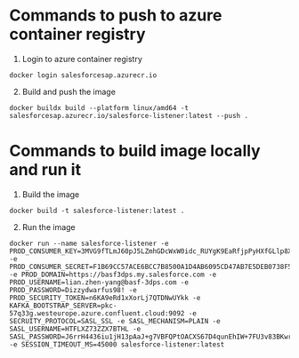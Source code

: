 # Commands to push to azure container registry

1. Login to azure container registry

```docker
docker login salesforcesap.azurecr.io
```

2. Build and push the image

```docker
docker buildx build --platform linux/amd64 -t salesforcesap.azurecr.io/salesforce-listener:latest --push .
```

# Commands to build image locally and run it

1. Build the image

```docker
docker build -t salesforce-listener:latest .
```

2. Run the image

```docker
docker run --name salesforce-listener -e PROD_CONSUMER_KEY=3MVG9fTLmJ60pJ5LZmhGDcWxW0idc_RUYgK9EaRfjpPyHXfGLlp8XTlpYj7ysrpvI6wgP8U4dmKk_fGgsAFft -e PROD_CONSUMER_SECRET=F1B69CC57ACE6BCC7B8500A1D4AB6095CD47AB7E5DEB0738F58A9936990BD2FF -e PROD_DOMAIN=https://basf3dps.my.salesforce.com -e PROD_USERNAME=lian.zhen-yang@basf-3dps.com -e PROD_PASSWORD=Dizzydwarfus98! -e PROD_SECURITY_TOKEN=n6KA9eRd1xXorLj7QTDNwUYkk -e  KAFKA_BOOTSTRAP_SERVER=pkc-57q33g.westeurope.azure.confluent.cloud:9092 -e SECRUITY_PROTOCOL=SASL_SSL -e SASL_MECHANISM=PLAIN -e SASL_USERNAME=HTFLXZ73ZZX7BTHL -e SASL_PASSWORD=J6rrH4436iu1jH13pAaJ+g7VBFQPtOACXS67D4qunEhIW+7FU3v83BKwrGZu3ykE -e SESSION_TIMEOUT_MS=45000 salesforce-listener:latest
```
